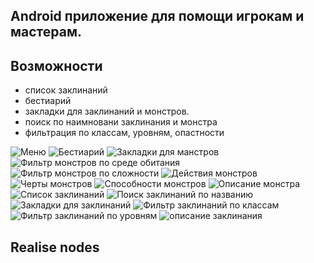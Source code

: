 ## Android приложение для помощи игрокам и мастерам.


## Возможности
* список заклинаний
* бестиарий
* закладки для заклинаний и монстров.
* поиск по наимновани заклинания и монстра
* фильтрация по классам, уровням, опастности

![Меню](https://github.com/dimarudenk/dnd5Spells/blob/master/screen/menu.jpg)
![Бестиарий](https://github.com/dimarudenk/dnd5Spells/blob/master/screen/m_all.jpg)
![Закладки для манстров](https://github.com/dimarudenk/dnd5Spells/blob/master/screen/m_f.jpg)
![Фильтр монстров по среде обитания](https://github.com/dimarudenk/dnd5Spells/blob/master/screen/m_filter_biom.jpg)
![Фильтр монстров по сложности](https://github.com/dimarudenk/dnd5Spells/blob/master/screen/m_filter_cr.jpg)
![Действия монстров](https://github.com/dimarudenk/dnd5Spells/blob/master/screen/m_action.jpg)
![Черты монстров](https://github.com/dimarudenk/dnd5Spells/blob/master/screen/m_chert.jpg)
![Способности монстров](https://github.com/dimarudenk/dnd5Spells/blob/master/screen/m_sposobnosty.jpg)
![Описание монстра](https://github.com/dimarudenk/dnd5Spells/blob/master/screen/m_t.jpg)
![Список заклинаний](https://github.com/dimarudenk/dnd5Spells/blob/master/screen/s_all.jpg)
![Поиск заклинаний по названию](https://github.com/dimarudenk/dnd5Spells/blob/master/screen/s_search.jpg)
![Закладки для заклинаний](https://github.com/dimarudenk/dnd5Spells/blob/master/screen/s_f.jpg)
![Фильтр заклинаний по классам](https://github.com/dimarudenk/dnd5Spells/blob/master/screen/s_filter_class.jpg)
![Фильтр заклинаний по уровням](https://github.com/dimarudenk/dnd5Spells/blob/master/screen/s_filter_level.jpg)
![описание заклинания](https://github.com/dimarudenk/dnd5Spells/blob/master/screen/s.jpg)

## Realise nodes

